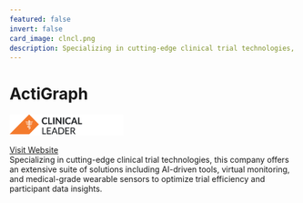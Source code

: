 ```yaml
---
featured: false
invert: false
card_image: clncl.png
description: Specializing in cutting-edge clinical trial technologies, this company offers an extensive suite of solutions including AI-driven tools, virtual monitoring, and medical-grade wearable sensors to optimize trial efficiency and participant data insights.
---
```


# ActiGraph
<img src="clncl.png" alt="Logo" style="max-width: 200px; height: auto;">

<a href="https://www.clinicalleader.com/solution/clinical-trial-software-and-services-center">Visit Website</a>  
Specializing in cutting-edge clinical trial technologies, this company offers an extensive suite of solutions including AI-driven tools, virtual monitoring, and medical-grade wearable sensors to optimize trial efficiency and participant data insights.
